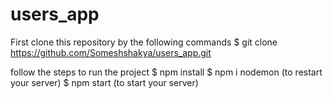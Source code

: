 # users_app
First clone this repository by the following commands 
$ git clone https://github.com/Someshshakya/users_app.git



follow the steps to run the project
$ npm install
$ npm i nodemon (to restart your server)
$ npm start (to start your server)




